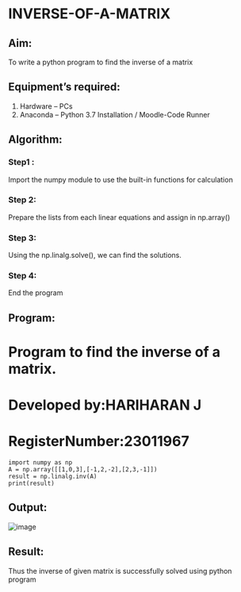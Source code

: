 # INVERSE-OF-A-MATRIX
## Aim:
To write a python program to find the inverse of a matrix
## Equipment’s required:
1. 	Hardware – PCs
2. 	Anaconda – Python 3.7 Installation / Moodle-Code Runner
## Algorithm:
### Step1 : 
Import the numpy module to use the built-in functions for calculation
### Step 2: 
Prepare the lists from each linear equations and assign in np.array()
### Step 3: 
Using the np.linalg.solve(), we can find the solutions.
### Step 4: 
End the program

## Program:
# Program to find the inverse of a matrix.
# Developed by:HARIHARAN J
# RegisterNumber:23011967
```
import numpy as np
A = np.array([[1,0,3],[-1,2,-2],[2,3,-1]])
result = np.linalg.inv(A)
print(result)
```
## Output:
![image](https://github.com/HariharanJayavel/INVERSE-OF-A-MATRIX/assets/144870546/09ed672b-bce1-4d14-b5e1-3a188de00e71)

## Result:
Thus the inverse of given matrix is successfully solved using python program

